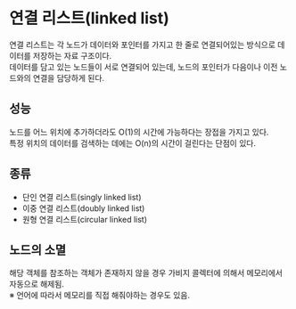 # 연결 리스트(linked list)

연결 리스트는 각 노드가 데이터와 포인터를 가지고 한 줄로 연결되어있는 방식으로
데이터를 저장하는 자료 구조이다.  
데이터를 담고 있는 노드들이 서로 연결되어 있는데, 노드의 포인터가 다음이나 이전 노드와의 연결을 담당하게 된다.  

## 성능

노드를 어느 위치에 추가하더라도 O(1)의 시간에 가능하다는 장접을 가지고 있다.  
특정 위치의 데이터를 검색하는 데에는 O(n)의 시간이 걸린다는 단점이 있다.

## 종류
- 단인 연결 리스트(singly linked list)
- 이중 연결 리스트(doubly linked list)
- 원형 연결 리스트(circular linked list)

## 노드의 소멸
해당 객체를 참조하는 객체가 존재하지 않을 경우 가비지 콜렉터에 의해서 메모리에서 자동으로 해제됨.  
※ 언어에 따라서 메모리를 직접 해줘야하는 경우도 있음.